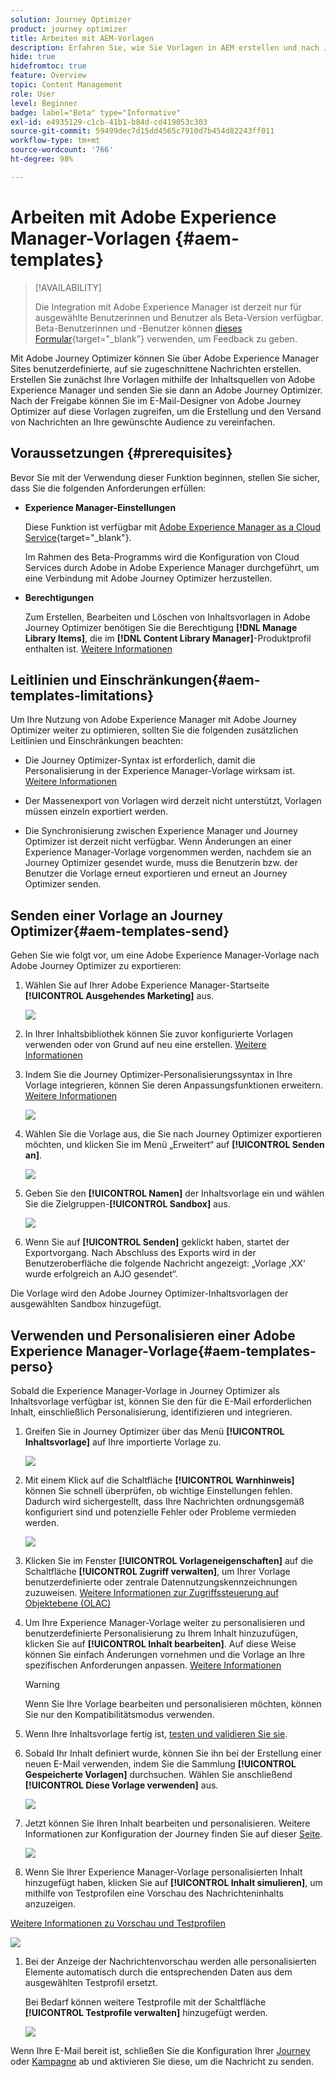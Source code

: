 ```yaml
---
solution: Journey Optimizer
product: journey optimizer
title: Arbeiten mit AEM-Vorlagen
description: Erfahren Sie, wie Sie Vorlagen in AEM erstellen und nach Journey Optimizer exportieren
hide: true
hidefromtoc: true
feature: Overview
topic: Content Management
role: User
level: Beginner
badge: label="Beta" type="Informative"
exl-id: e4935129-c1cb-41b1-b84d-cd419053c303
source-git-commit: 59499dec7d15dd4565c7910d7b454d82243ff011
workflow-type: tm+mt
source-wordcount: '766'
ht-degree: 98%

---
```


# Arbeiten mit Adobe Experience Manager-Vorlagen {#aem-templates}

>[!AVAILABILITY]
>
>Die Integration mit Adobe Experience Manager ist derzeit nur für ausgewählte Benutzerinnen und Benutzer als Beta-Version verfügbar.
> Beta-Benutzerinnen und -Benutzer können [dieses Formular](https://forms.office.com/pages/responsepage.aspx?id=Wht7-jR7h0OUrtLBeN7O4Wf0cbVTQ3tCpW_unE-w8-JUN1FaNlAzNkhPSUdaSkJXVFRCNTRJNVRFSy4u){target="_blank"} verwenden, um Feedback zu geben.

Mit Adobe Journey Optimizer können Sie über Adobe Experience Manager Sites benutzerdefinierte, auf sie zugeschnittene Nachrichten erstellen. Erstellen Sie zunächst Ihre Vorlagen mithilfe der Inhaltsquellen von Adobe Experience Manager und senden Sie sie dann an Adobe Journey Optimizer. Nach der Freigabe können Sie im E-Mail-Designer von Adobe Journey Optimizer auf diese Vorlagen zugreifen, um die Erstellung und den Versand von Nachrichten an Ihre gewünschte Audience zu vereinfachen.

## Voraussetzungen {#prerequisites}

Bevor Sie mit der Verwendung dieser Funktion beginnen, stellen Sie sicher, dass Sie die folgenden Anforderungen erfüllen:

* **Experience Manager-Einstellungen**

   Diese Funktion ist verfügbar mit [Adobe Experience Manager as a Cloud Service](https://experienceleague.adobe.com/docs/experience-manager-cloud-service/content/overview/introduction.html?lang=de){target="_blank"}.

   Im Rahmen des Beta-Programms wird die Konfiguration von Cloud Services durch Adobe in Adobe Experience Manager durchgeführt, um eine Verbindung mit Adobe Journey Optimizer herzustellen.

* **Berechtigungen**

   Zum Erstellen, Bearbeiten und Löschen von Inhaltsvorlagen in Adobe Journey Optimizer benötigen Sie die Berechtigung **[!DNL Manage Library Items]**, die im **[!DNL Content Library Manager]**-Produktprofil enthalten ist. [Weitere Informationen](../administration/ootb-product-profiles.md#content-library-manager)

## Leitlinien und Einschränkungen{#aem-templates-limitations}

Um Ihre Nutzung von Adobe Experience Manager mit Adobe Journey Optimizer weiter zu optimieren, sollten Sie die folgenden zusätzlichen Leitlinien und Einschränkungen beachten:

* Die Journey Optimizer-Syntax ist erforderlich, damit die Personalisierung in der Experience Manager-Vorlage wirksam ist. [Weitere Informationen](../personalization/personalization-syntax.md)

* Der Massenexport von Vorlagen wird derzeit nicht unterstützt, Vorlagen müssen einzeln exportiert werden.

* Die Synchronisierung zwischen Experience Manager und Journey Optimizer ist derzeit nicht verfügbar. Wenn Änderungen an einer Experience Manager-Vorlage vorgenommen werden, nachdem sie an Journey Optimizer gesendet wurde, muss die Benutzerin bzw. der Benutzer die Vorlage erneut exportieren und erneut an Journey Optimizer senden.

## Senden einer Vorlage an Journey Optimizer{#aem-templates-send}

Gehen Sie wie folgt vor, um eine Adobe Experience Manager-Vorlage nach Adobe Journey Optimizer zu exportieren:

1. Wählen Sie auf Ihrer Adobe Experience Manager-Startseite **[!UICONTROL Ausgehendes Marketing]** aus.

   ![](assets/aem-outbound-menu.png)

1. In Ihrer Inhaltsbibliothek können Sie zuvor konfigurierte Vorlagen verwenden oder von Grund auf neu eine erstellen. [Weitere Informationen](https://experienceleague.adobe.com/docs/experience-manager-65/authoring/authoring/managing-pages.html#creating-a-new-page)

1. Indem Sie die Journey Optimizer-Personalisierungssyntax in Ihre Vorlage integrieren, können Sie deren Anpassungsfunktionen erweitern. [Weitere Informationen](../personalization/personalization-syntax.md)

   ![](assets/aem_ajo_4.png)

1. Wählen Sie die Vorlage aus, die Sie nach Journey Optimizer exportieren möchten, und klicken Sie im Menü „Erweitert“ auf **[!UICONTROL Senden an]**.

   ![](assets/aem-advanced-menu.png)

1. Geben Sie den **[!UICONTROL Namen]** der Inhaltsvorlage ein und wählen Sie die Zielgruppen-**[!UICONTROL Sandbox]** aus.

   ![](assets/aem-send-template-settings.png)

1. Wenn Sie auf **[!UICONTROL Senden]** geklickt haben, startet der Exportvorgang. Nach Abschluss des Exports wird in der Benutzeroberfläche die folgende Nachricht angezeigt: „Vorlage ‚XX‘ wurde erfolgreich an AJO gesendet“.

Die Vorlage wird den Adobe Journey Optimizer-Inhaltsvorlagen der ausgewählten Sandbox hinzugefügt.

## Verwenden und Personalisieren einer Adobe Experience Manager-Vorlage{#aem-templates-perso}

Sobald die Experience Manager-Vorlage in Journey Optimizer als Inhaltsvorlage verfügbar ist, können Sie den für die E-Mail erforderlichen Inhalt, einschließlich Personalisierung, identifizieren und integrieren.

1. Greifen Sie in Journey Optimizer über das Menü **[!UICONTROL Inhaltsvorlage]** auf Ihre importierte Vorlage zu.

   ![](assets/aem_ajo_1.png)

1. Mit einem Klick auf die Schaltfläche **[!UICONTROL Warnhinweis]** können Sie schnell überprüfen, ob wichtige Einstellungen fehlen. Dadurch wird sichergestellt, dass Ihre Nachrichten ordnungsgemäß konfiguriert sind und potenzielle Fehler oder Probleme vermieden werden.

   ![](assets/aem_ajo_2.png)

1. Klicken Sie im Fenster **[!UICONTROL Vorlageneigenschaften]** auf die Schaltfläche **[!UICONTROL Zugriff verwalten]**, um Ihrer Vorlage benutzerdefinierte oder zentrale Datennutzungskennzeichnungen zuzuweisen. [Weitere Informationen zur Zugriffssteuerung auf Objektebene (OLAC)](../administration/object-based-access.md)

1. Um Ihre Experience Manager-Vorlage weiter zu personalisieren und benutzerdefinierte Personalisierung zu Ihrem Inhalt hinzuzufügen, klicken Sie auf **[!UICONTROL Inhalt bearbeiten]**. Auf diese Weise können Sie einfach Änderungen vornehmen und die Vorlage an Ihre spezifischen Anforderungen anpassen. [Weitere Informationen](get-started-email-design.md)

   >[!WARNING]
   >
   > Wenn Sie Ihre Vorlage bearbeiten und personalisieren möchten, können Sie nur den Kompatibilitätsmodus verwenden.

1. Wenn Ihre Inhaltsvorlage fertig ist, [testen und validieren Sie sie](content-templates.md#test-template).

1. Sobald Ihr Inhalt definiert wurde, können Sie ihn bei der Erstellung einer neuen E-Mail verwenden, indem Sie die Sammlung **[!UICONTROL Gespeicherte Vorlagen]** durchsuchen. Wählen Sie anschließend **[!UICONTROL Diese Vorlage verwenden]** aus.

   ![](assets/aem_ajo_3.png)

1. Jetzt können Sie Ihren Inhalt bearbeiten und personalisieren. Weitere Informationen zur Konfiguration der Journey finden Sie auf dieser [Seite](content-from-scratch.md).

   ![](assets/aem_ajo_5.png)

1. Wenn Sie Ihrer Experience Manager-Vorlage personalisierten Inhalt hinzugefügt haben, klicken Sie auf **[!UICONTROL Inhalt simulieren]**, um mithilfe von Testprofilen eine Vorschau des Nachrichteninhalts anzuzeigen.

[Weitere Informationen zu Vorschau und Testprofilen](../email/preview.md)

   ![](assets/aem_ajo_6.png)

1. Bei der Anzeige der Nachrichtenvorschau werden alle personalisierten Elemente automatisch durch die entsprechenden Daten aus dem ausgewählten Testprofil ersetzt.

   Bei Bedarf können weitere Testprofile mit der Schaltfläche **[!UICONTROL Testprofile verwalten]** hinzugefügt werden.

   ![](assets/aem_ajo_7.png)

Wenn Ihre E-Mail bereit ist, schließen Sie die Konfiguration Ihrer [Journey](../building-journeys/journey-gs.md) oder [Kampagne](../campaigns/create-campaign.md) ab und aktivieren Sie diese, um die Nachricht zu senden.
